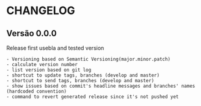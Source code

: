 # CHANGELOG

## Versão 0.0.0

Release first usebla and tested version

    - Versioning based on Semantic Versioning(major.minor.patch)
    - calculate version number
    - list version based on git log
    - shortcut to update tags, branches (develop and master)
    - shortcut to send tags, branches (develop and master)
    - show issues based on commit's headline messages and branches' names (hardcoded convention)
    - command to revert generated release since it's not pushed yet
